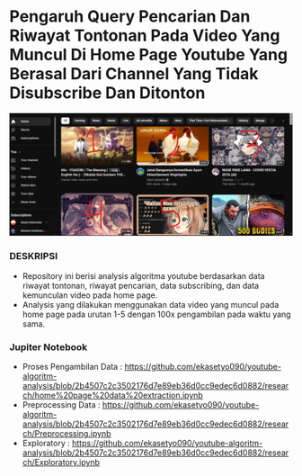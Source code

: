 # Pengaruh Query Pencarian Dan Riwayat Tontonan Pada Video Yang Muncul Di Home Page Youtube Yang Berasal Dari Channel Yang Tidak Disubscribe Dan Ditonton
![home video](https://github.com/ekasetyo090/youtube-algoritm-analysis/blob/2b4507c2c3502176d7e89eb36d0cc9edec6d0882/data/screenshot/homepage.png)
### DESKRIPSI
- Repository ini berisi analysis algoritma youtube berdasarkan data riwayat tontonan, riwayat pencarian, data subscribing, dan data kemunculan video pada home page.
- Analysis yang dilakukan menggunakan data video yang muncul pada home page pada urutan 1-5 dengan 100x pengambilan pada waktu yang sama.
### Jupiter Notebook
- Proses Pengambilan Data : https://github.com/ekasetyo090/youtube-algoritm-analysis/blob/2b4507c2c3502176d7e89eb36d0cc9edec6d0882/research/home%20page%20data%20extraction.ipynb
- Preprocessing Data : https://github.com/ekasetyo090/youtube-algoritm-analysis/blob/2b4507c2c3502176d7e89eb36d0cc9edec6d0882/research/Preprocessing.ipynb
- Exploratory : https://github.com/ekasetyo090/youtube-algoritm-analysis/blob/2b4507c2c3502176d7e89eb36d0cc9edec6d0882/research/Exploratory.ipynb
